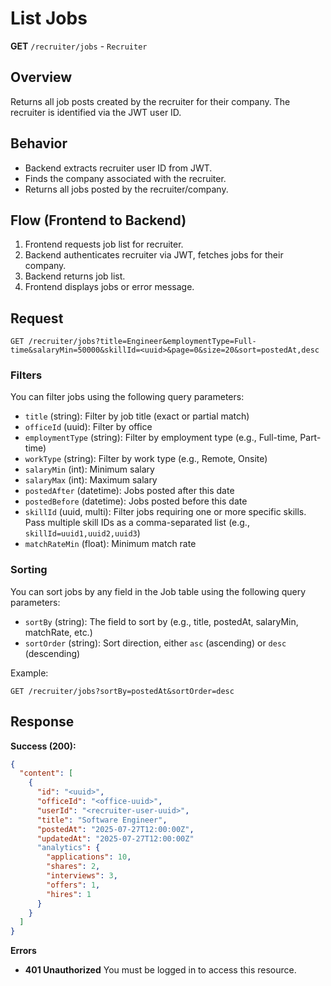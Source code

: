 # List Jobs

**GET** `/recruiter/jobs` - `Recruiter`

## Overview

Returns all job posts created by the recruiter for their company. The recruiter is identified via the JWT user ID.

## Behavior

- Backend extracts recruiter user ID from JWT.
- Finds the company associated with the recruiter.
- Returns all jobs posted by the recruiter/company.

## Flow (Frontend to Backend)

1. Frontend requests job list for recruiter.
2. Backend authenticates recruiter via JWT, fetches jobs for their company.
3. Backend returns job list.
4. Frontend displays jobs or error message.

## Request

`GET /recruiter/jobs?title=Engineer&employmentType=Full-time&salaryMin=50000&skillId=<uuid>&page=0&size=20&sort=postedAt,desc`

### Filters

You can filter jobs using the following query parameters:

- `title` (string): Filter by job title (exact or partial match)
- `officeId` (uuid): Filter by office
- `employmentType` (string): Filter by employment type (e.g., Full-time, Part-time)
- `workType` (string): Filter by work type (e.g., Remote, Onsite)
- `salaryMin` (int): Minimum salary
- `salaryMax` (int): Maximum salary
- `postedAfter` (datetime): Jobs posted after this date
- `postedBefore` (datetime): Jobs posted before this date
- `skillId` (uuid, multi): Filter jobs requiring one or more specific skills. Pass multiple skill IDs as a comma-separated list (e.g., `skillId=uuid1,uuid2,uuid3`)
- `matchRateMin` (float): Minimum match rate

### Sorting

You can sort jobs by any field in the Job table using the following query parameters:

- `sortBy` (string): The field to sort by (e.g., title, postedAt, salaryMin, matchRate, etc.)
- `sortOrder` (string): Sort direction, either `asc` (ascending) or `desc` (descending)

Example:

`GET /recruiter/jobs?sortBy=postedAt&sortOrder=desc`

## Response

**Success (200):**

```json
{
  "content": [
    {
      "id": "<uuid>",
      "officeId": "<office-uuid>",
      "userId": "<recruiter-user-uuid>",
      "title": "Software Engineer",
      "postedAt": "2025-07-27T12:00:00Z",
      "updatedAt": "2025-07-27T12:00:00Z"
      "analytics": {
        "applications": 10,
        "shares": 2,
        "interviews": 3,
        "offers": 1,
        "hires": 1
      }
    }
  ]
}
```

**Errors**

- **401 Unauthorized**
  You must be logged in to access this resource.
